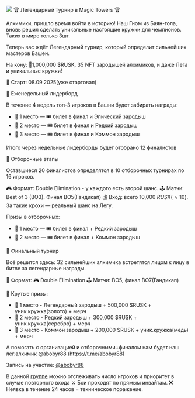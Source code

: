   ![](1.2x.jpg)
  🏆 Легендарный турнир в Magic Towers 🏆

 Алхимики, пришло время войти в историю! 
Наш Гном из Баян-гола, вновь решил сделать уникальные настоящие кружки для чемпионов. Таких в мире только 3шт. 

 Теперь вас ждёт Легендарный турнир, который определит сильнейших мастеров Башен.

На кону: 🍞1,000,000 $RUSK, 35 NFT зародышей алхимиков, и даже Лега и уникальные кружки!

📌 Старт: 08.09.2025(уже стартовал)

🔹 Еженедельный лидерборд

В течение 4 недель топ-3 игроков в Башни будет забирать награды:

- 🥇 1 место — 🎟 билет в финал и Эпический зародыш  
- 🥈 2 место — 🎟 билет в финал и  Редкий зародыш
- 🥉 3 место — 🎟 билет в финал и  Коммон зародыш

Итого через недельные лидерборды будет отобрано 12 финалистов

🔹 Отборочные этапы

Оставшиеся  20 финалистов определятся в 10 отборочных турнирах по 16 игроков.

🎮 Формат: Double Elimination - у каждого есть второй шанс.
🕹 Матчи: Best of 3 (BO3). Финал BO5(Гандикап)
💰 Вход: всего 10,000 $RUSK (≈10$).  За такие крохи — реальный шанс на Легу.

Призы в отборочных:
- 🥇 1 место — 🎟 билет в финал + Редкий зародыш
- 🥈 2 место — 🎟 билет в финал + Коммон зародыш

🔹 Финальный турнир

Всё решится здесь: 32 сильнейших алхимика встретятся лицом к лицу в битве за легендарные награды.

📜 Формат:
🎮 Double Elimination
🕹 Матчи: BO5, финал BO7(Гандикап)

💎 Крутые призы:  
- 🥇 1 место - Легендарный зародыш + 500,000 $RUSK + уник.кружка(золото) + мерч
- 🥈 2 место - Редкий зародыш + 300,000 $RUSK + уник.кружка(серебро) + мерч
- 🥉 3 место - Коммон зародыш + 200,000 $RUSK + уник.кружка(медь) + мерч

А помогать с организацией и отборочными+финалом нам будет наш лег.алхимик @abobyr88 (https://t.me/abobyr88) 

Запись на участие: [@abobyr88](https://t.me/abobyr88)  
 
В данной [группе](https://t.me/+q5JxuyCnLRIwZDUy) можно отслеживать число игроков и приоритет в случае повторного входа
 ⚔️ Бои проходят по прямым инвайтам.
 ❌ Неявка в течение 24 часов = техническое поражение.
